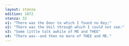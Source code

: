 ```yaml
---
layout: stanza
edition: 1872
stanza: 32
v1: "There was the Door to which I found no Key;"
v2: "There was the Veil through which I could not see:"
v3: "Some little talk awhile of ME and THEE"
v4: "There was--and then no more of THEE and ME."
---
```

